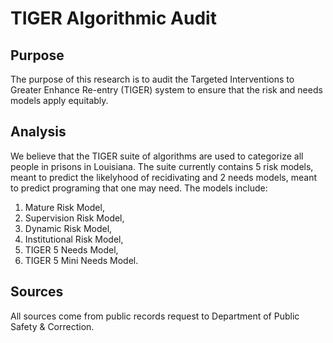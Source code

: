 # TIGER Algorithmic Audit

## Purpose
The purpose of this research is to audit the Targeted Interventions to Greater Enhance Re-entry (TIGER) system to ensure that the risk and needs models apply equitably.

## Analysis
We believe that the TIGER suite of algorithms are used to categorize all people in prisons in Louisiana. The suite currently contains 5 risk models, meant to predict the likelyhood of recidivating and 2 needs models, meant to predict programing that one may need. The models include: 

1. Mature Risk Model,
2. Supervision Risk Model,
3. Dynamic Risk Model,
4. Institutional Risk Model,
5. TIGER 5 Needs Model,
6. TIGER 5 Mini Needs Model.

## Sources
All sources come from public records request to Department of Public Safety & Correction.
